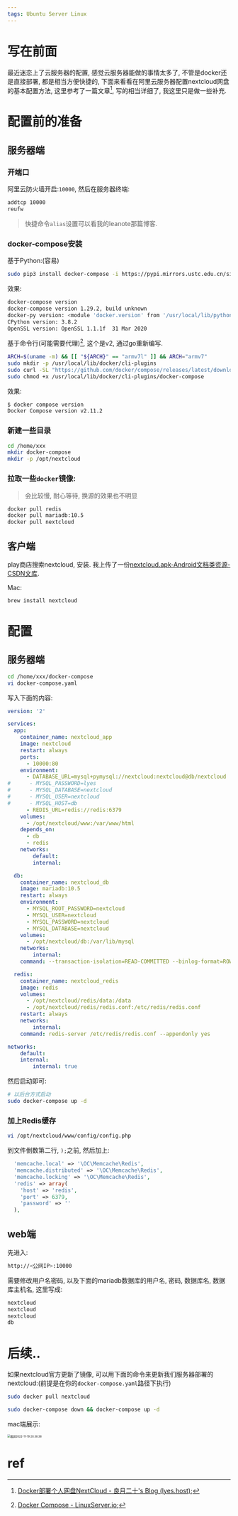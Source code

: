 ```yaml
---
tags: Ubuntu Server Linux
---
```


# 写在前面

最近迷恋上了云服务器的配置, 感觉云服务器能做的事情太多了, 不管是docker还是直接部署, 都是相当方便快捷的, 下面来看看在阿里云服务器配置nextcloud网盘的基本配置方法, 这里参考了一篇文章[^1], 写的相当详细了, 我这里只是做一些补充. 

# 配置前的准备

## 服务器端

### 开端口

阿里云防火墙开启:`10000`, 然后在服务器终端:

```bash
addtcp 10000
reufw
```

>   快捷命令`alias`设置可以看我的leanote那篇博客.

### docker-compose安装

基于Python:(容易)

```bash
sudo pip3 install docker-compose -i https://pypi.mirrors.ustc.edu.cn/simple/
```

效果:

```bash
docker-compose version
docker-compose version 1.29.2, build unknown
docker-py version: <module 'docker.version' from '/usr/local/lib/python3.8/dist-packages/docker/version.py'>
CPython version: 3.8.2
OpenSSL version: OpenSSL 1.1.1f  31 Mar 2020
```



基于命令行(可能需要代理)[^2], 这个是v2, 通过go重新编写.

```bash
ARCH=$(uname -m) && [[ "${ARCH}" == "armv7l" ]] && ARCH="armv7"
sudo mkdir -p /usr/local/lib/docker/cli-plugins
sudo curl -SL "https://github.com/docker/compose/releases/latest/download/docker-compose-linux-${ARCH}" -o /usr/local/lib/docker/cli-plugins/docker-compose
sudo chmod +x /usr/local/lib/docker/cli-plugins/docker-compose
```

效果:

```bash
$ docker compose version
Docker Compose version v2.11.2
```

### 新建一些目录

```bash
cd /home/xxx
mkdir docker-compose
mkdir -p /opt/nextcloud
```

### 拉取一些`docker`镜像:

>   会比较慢, 耐心等待, 换源的效果也不明显

```bash
docker pull redis
docker pull mariadb:10.5
docker pull nextcloud
```



## 客户端

play商店搜索nextcloud, 安装. 我上传了一份[nextcloud.apk-Android文档类资源-CSDN文库](https://download.csdn.net/download/qq_41437512/87088923).

Mac:

```bash
brew install nextcloud
```



# 配置

## 服务器端

```bash
cd /home/xxx/docker-compose
vi docker-compose.yaml
```

写入下面的内容:

```yaml
version: '2'

services:
  app:
    container_name: nextcloud_app
    image: nextcloud
    restart: always
    ports:
      - 10000:80
    environment:
      - DATABASE_URL=mysql+pymysql://nextcloud:nextcloud@db/nextcloud
#      - MYSQL_PASSWORD=lyes
#      - MYSQL_DATABASE=nextcloud
#      - MYSQL_USER=nextcloud
#      - MYSQL_HOST=db
      - REDIS_URL=redis://redis:6379
    volumes:
      - /opt/nextcloud/www:/var/www/html
    depends_on:
      - db
      - redis
    networks:
        default:
        internal:

  db:
    container_name: nextcloud_db
    image: mariadb:10.5
    restart: always
    environment:
      - MYSQL_ROOT_PASSWORD=nextcloud
      - MYSQL_USER=nextcloud
      - MYSQL_PASSWORD=nextcloud
      - MYSQL_DATABASE=nextcloud
    volumes:
      - /opt/nextcloud/db:/var/lib/mysql
    networks:
        internal:
    command: --transaction-isolation=READ-COMMITTED --binlog-format=ROW

  redis:
    container_name: nextcloud_redis
    image: redis
    volumes:
      - /opt/nextcloud/redis/data:/data
      - /opt/nextcloud/redis/redis.conf:/etc/redis/redis.conf
    restart: always
    networks:
        internal:
    command: redis-server /etc/redis/redis.conf --appendonly yes

networks:
    default:
    internal:
        internal: true
```

然后启动即可:

```bash
# 以后台方式启动
sudo docker-compose up -d
```

### 加上Redis缓存

```bash
vi /opt/nextcloud/www/config/config.php
```

到文件倒数第二行, `);`之前, 然后加上:

```php
  'memcache.local' => '\OC\Memcache\Redis',
  'memcache.distributed' => '\OC\Memcache\Redis',
  'memcache.locking' => '\OC\Memcache\Redis',
  'redis' => array(
    'host' => 'redis',
    'port' => 6379,
    'password' => ''
  ),
```



## web端

先进入:

```bash
http://<公网IP>:10000
```

需要修改用户名密码, 以及下面的mariadb数据库的用户名, 密码, 数据库名, 数据库主机名, 这里写成:

```bash
nextcloud
nextcloud
nextcloud
db
```



# 后续..

如果nextcloud官方更新了镜像, 可以用下面的命令来更新我们服务器部署的nextcloud:(前提是在你的`docker-compose.yaml`路径下执行)

```bash
sudo docker pull nextcloud

sudo docker-compose down && docker-compose up -d
```

mac端展示:

<img src="https://s2.loli.net/2022/11/19/HiT6AoQzpD8JSxL.jpg" alt="截屏2022-11-19 20.38.38" style="zoom:43%;" />

# ref

[^1]:[Docker部署个人网盘NextCloud - 良月二十's Blog (lyes.host)](https://lyes.host/post/docker部署个人网盘nextcloud/);
[^2]:[Docker Compose - LinuxServer.io](https://docs.linuxserver.io/general/docker-compose#install-option-1-recommended);